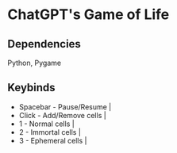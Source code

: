# ChatGPT's Game of Life

## Dependencies
Python, Pygame

## Keybinds
- Spacebar - Pause/Resume | 
- Click - Add/Remove cells | 
- 1 - Normal cells | 
- 2 - Immortal cells | 
- 3 - Ephemeral cells | 
